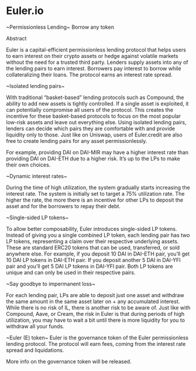 # Euler.io
~Permissionless Lending~
   Borrow any token


Abstract  

Euler is a capital-efficient permissionless lending protocol that helps users to earn interest on their crypto assets or hedge against volatile markets without the need for a trusted third party.
Lenders supply assets into any of the lending pairs to earn interest. Borrowers pay interest to borrow while collateralizing their loans. The protocol earns an interest rate spread.
 

~Isolated lending pairs~

With traditional “basket-based” lending protocols such as Compound, the ability to add new assets is tightly controlled. If a single asset is exploited, it can potentially compromise all users of the protocol. This creates the incentive for these basket-based protocols to focus on the most popular low-risk assets and leave out everything else.
Using isolated lending pairs, lenders can decide which pairs they are comfortable with and provide liquidity only to those. Just like on Uniswap, users of Euler.credit are also free to create lending pairs for any asset permissionlessly.

For example, providing DAI on DAI-MIR may have a higher interest rate than providing DAI on DAI-ETH due to a higher risk. It’s up to the LPs to make their own choices. 
 
 ~Dynamic interest rates~
 
 During the time of high utilization, the system gradually starts increasing the interest rate. The system is initially set to target a 75% utilization rate.
The higher the rate, the more there is an incentive for other LPs to deposit the asset and for the borrowers to repay their debt.

~Single-sided LP tokens~

To allow better composability, Euler introduces single-sided LP tokens. Instead of giving you a single combined LP token, each lending pair has two LP tokens, representing a claim over their respective underlying assets. These are standard ERC20 tokens that can be used, transferred, or sold anywhere else.
For example, if you deposit 10 DAI in DAI-ETH pair, you’ll get 10 DAI LP tokens in DAI-ETH pair. If you deposit another 5 DAI in DAI-YFI pair and you’ll get 5 DAI LP tokens in DAI-YFI pair. Both LP tokens are unique and can only be used in their respective pairs.

~Say goodbye to impermanent loss~

For each lending pair, LPs are able to deposit just one asset and withdraw the same amount in the same asset later on + any accumulated interest.
While there is no risk of IL, there is another risk to be aware of. Just like with Compound, Aave, or Cream, the risk in Euler is that during periods of high utilization, you may have to wait a bit until there is more liquidity for you to withdraw all your funds.

~Euler (E) token~
Euler is the governance token of the Euler permissionless lending protocol.
The protocol will earn fees, coming from the interest rate spread and liquidations.

More info on the governance token will be released.


